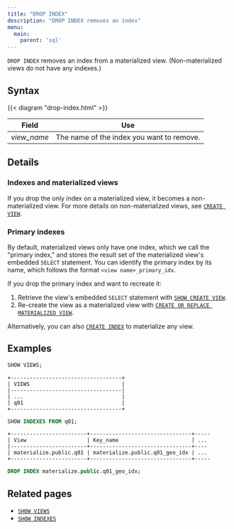```yaml
---
title: "DROP INDEX"
description: "DROP INDEX removes an index"
menu:
  main:
    parent: 'sql'
---
```


`DROP INDEX` removes an index from a materialized view. (Non-materialized views
do not have any indexes.)

## Syntax

{{< diagram "drop-index.html" >}}

Field | Use
------|-----
_view&lowbar;name_ | The name of the index you want to remove.

## Details

### Indexes and materialized views

If you drop the only index on a materialized view, it becomes a non-materialized
view. For more details on non-materialized views, see [`CREATE
VIEW`](../create-view).

### Primary indexes

By default, materialized views only have one index, which we call the "primary
index," and stores the result set of the materialized view's embedded `SELECT`
statement. You can identify the primary index by its name, which follows the
format `<view name>_primary_idx`.

If you drop the primary index and want to recreate it:

1. Retrieve the view's embedded `SELECT` statement with [`SHOW CREATE
   VIEW`](../show-create-view).
1. Re-create the view as a materialized view with [`CREATE OR REPLACE
   MATERIALIZED VIEW`](../create-materialized-view).

Alternatively, you can also [`CREATE INDEX`](../create-index) to materialize any
view.

## Examples

```sql
SHOW VIEWS;
```
```nofmt
+-----------------------------------+
| VIEWS                             |
|-----------------------------------|
| ...                               |
| q01                               |
+-----------------------------------+
```
```sql
SHOW INDEXES FROM q01;
```
```nofmt
+------------------------+--------------------------------+-----
| View                   | Key_name                       | ...
|------------------------+--------------------------------+----
| materialize.public.q01 | materialize.public.q01_geo_idx | ...
+------------------------+--------------------------------+-----
```
```sql
DROP INDEX materialize.public.q01_geo_idx;
```

## Related pages

- [`SHOW VIEWS`](../show-views)
- [`SHOW INDEXES`](../show-indexes)
